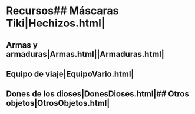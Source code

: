 

# Recursos## Máscaras Tiki|Hechizos.html|

## Armas y armaduras|Armas.html||Armaduras.html|

## Equipo de viaje|EquipoVario.html|

## Dones de los dioses|DonesDioses.html|## Otros objetos|OtrosObjetos.html|

